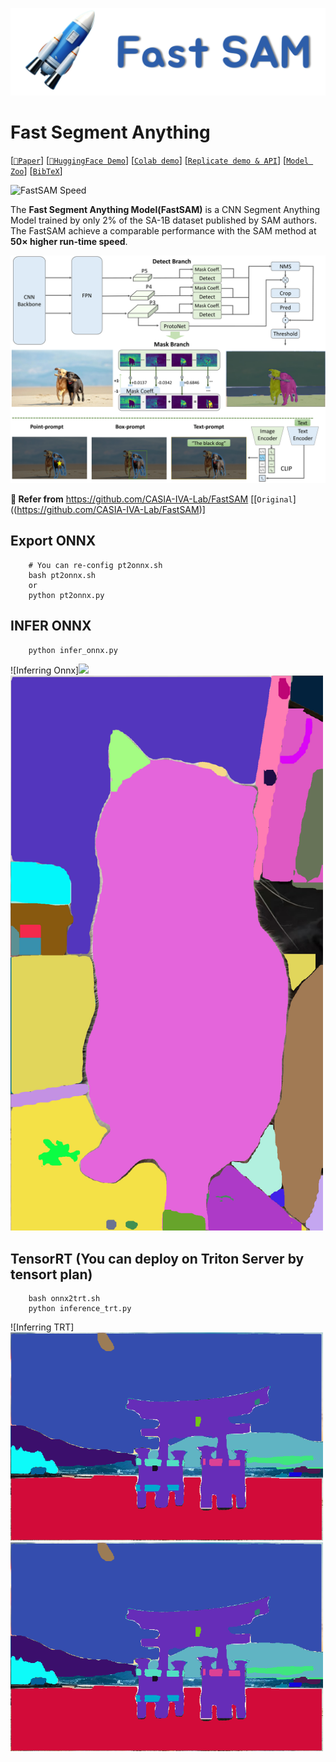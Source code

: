 ![](assets/logo.png)

# Fast Segment Anything

[[`📕Paper`](https://arxiv.org/pdf/2306.12156.pdf)] [[`🤗HuggingFace Demo`](https://huggingface.co/spaces/An-619/FastSAM)] [[`Colab demo`](https://colab.research.google.com/drive/1oX14f6IneGGw612WgVlAiy91UHwFAvr9?usp=sharing)] [[`Replicate demo & API`](https://replicate.com/casia-iva-lab/fastsam)] [[`Model Zoo`](#model-checkpoints)] [[`BibTeX`](#citing-fastsam)]

![FastSAM Speed](assets/head_fig.png)

The **Fast Segment Anything Model(FastSAM)** is a CNN Segment Anything Model trained by only 2% of the SA-1B dataset published by SAM authors. The FastSAM achieve a comparable performance with
the SAM method at **50× higher run-time speed**.

![FastSAM design](assets/Overview.png)

**🍇 Refer from**
https://github.com/CASIA-IVA-Lab/FastSAM
[[`Original`]((https://github.com/CASIA-IVA-Lab/FastSAM)]

## Export ONNX
```
    # You can re-config pt2onnx.sh
    bash pt2onnx.sh
    or
    python pt2onnx.py
```

## INFER ONNX
```
    python infer_onnx.py
```

![Inferring Onnx]<img src="outputs/cat.jpg" width="500" /><img src="outputs/obj.png" width="500" />

## TensorRT (You can deploy on Triton Server by tensort plan)
```
    bash onnx2trt.sh
    python inference_trt.py
```
![Inferring TRT]<img src="outputs/obj_trt.png" width="500" /><img src="outputs/obj_trt.png" width="500" />
